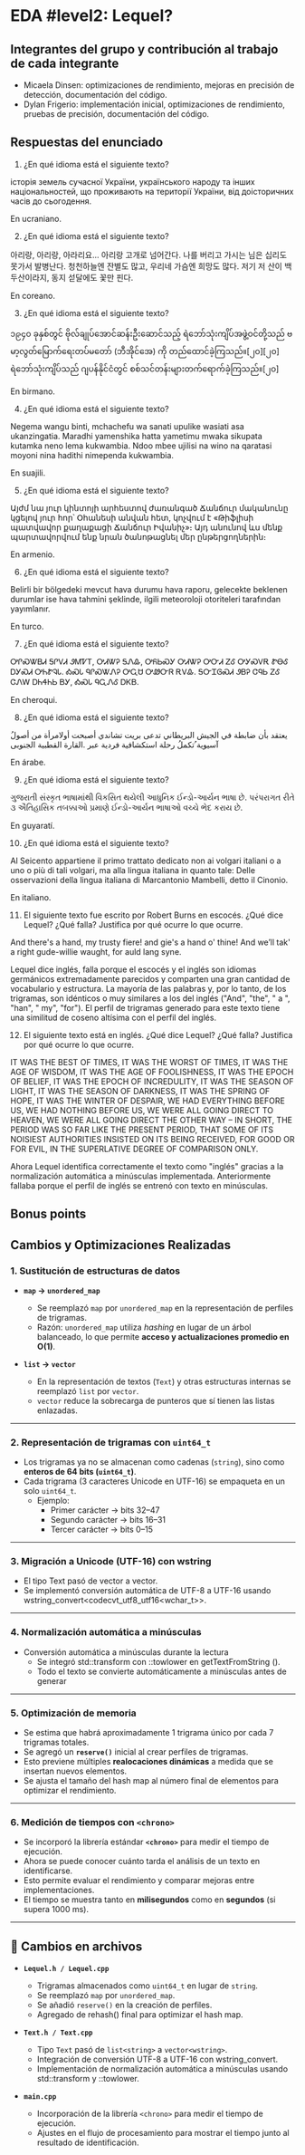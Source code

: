 # EDA #level2: Lequel?

## Integrantes del grupo y contribución al trabajo de cada integrante
* Micaela Dinsen: optimizaciones de rendimiento, mejoras en precisión de detección, documentación del código.
* Dylan Frigerio: implementación inicial, optimizaciones de rendimiento, pruebas de precisión, documentación del código.


## Respuestas del enunciado

1. ¿En qué idioma está el siguiente texto?

історія земель сучасної України, українського народу та інших національностей, що проживають на території України, від доісторичних часів до сьогодення.

En ucraniano.

2. ¿En qué idioma está el siguiente texto?

아리랑, 아리랑, 아라리요... 아리랑 고개로 넘어간다. 나를 버리고 가시는 님은 십리도 못가서 발병난다. 청천하늘엔 잔별도 많고, 우리네 가슴엔 희망도 많다. 저기 저 산이 백두산이라지, 동지 섣달에도 꽃만 핀다.

En coreano.

3. ¿En qué idioma está el siguiente texto?

၁၉၄၀ ခုနှစ်တွင် ဗိုလ်ချုပ်အောင်ဆန်းဦးဆောင်သည့် ရဲဘော်သုံးကျိပ်အဖွဲ့ဝင်တို့သည် ဗမာ့လွတ်မြောက်ရေးတပ်မတော် (ဘီအိုင်အေ) ကို တည်ထောင်ခဲ့ကြသည်။[၂၀][၂၀] ရဲဘော်သုံးကျိပ်သည် ဂျပန်နိုင်ငံတွင် စစ်သင်တန်းများတက်ရောက်ခဲ့ကြသည်။[၂၀]

En birmano.

4. ¿En qué idioma está el siguiente texto?

Negema wangu binti, mchachefu wa sanati upulike wasiati asa ukanzingatia. Maradhi yamenshika hatta yametimu mwaka sikupata kutamka neno lema kukwambia. Ndoo mbee ujilisi na wino na qaratasi moyoni nina hadithi nimependa kukwambia.

En suajili.

5. ¿En qué idioma está el siguiente texto?

Այժմ նա յուր կինտոյի արհեստով ժառանգած Ճանճուր մականունը կցելով յուր հոր՝ Օհանեսի անվան հետ, կոչվում է «Թիֆլիսի պատվավոր քաղաքացի Ճանճուր Իվանիչ»։ Այդ անունով ևս մենք պարտավորվում ենք նրան ծանոթացնել մեր ընթերցողներին։

En armenio.

6. ¿En qué idioma está el siguiente texto?

Belirli bir bölgedeki mevcut hava durumu hava raporu, gelecekte beklenen durumlar ise hava tahmini şeklinde, ilgili meteoroloji otoriteleri tarafından yayımlanır.

En turco.

7. ¿En qué idioma está el siguiente texto?

ᎤᎵᏍᏔᏴᏗ ᎦᎵᏙᏗ ᏭᎷᏤᎢ, ᎤᏗᏔᎮ ᎦᏁᎲ, ᎤᏲᏏᏍᎩ ᎤᏗᏔᎮ ᎤᏅᏗ ᏃᎴ ᎤᎩᏍᏙᎡ ᏑᎾᎴ ᎠᎩᏍᏗ ᎤᏂᏑᎸᏓ. ᎣᏍᏓ ᏄᎵᏍᏔᏁᎮ ᎤᏩᏌ ᎤᏪᏅᏒ ᎡᏙᎲ. ᎦᏅᏆᎶᏍᏗ ᏭᏴᎮ ᏣᏄᏏ ᏃᎴ ᏣᏁᎳ ᎠᏂᏎᏂᏏ ᏴᎩ, ᎣᏍᏓ ᏄᏩᏁᎴ ᎠᏦᏴ.

En cheroqui.

8. ¿En qué idioma está el siguiente texto?

ُیعتقد بأن ضابطة في الجیش البریطاني تدعى بریت تشاندي أصبحت أولامرأة من أصول آسیویة ُتكملُ رحلة استكشافیة فردیة عبر .القارة القطبیة الجنوبی  

En árabe.

9. ¿En qué idioma está el siguiente texto?

ગુજરાતી સંસ્કૃત ભાષામાંથી વિકસિત થયેલી આધુનિક ઈન્ડો-આર્યન ભાષા છે. પરંપરાગત રીતે ૩ ઐતિહાસિક તબક્કાઓ પ્રમાણે ઈન્ડો-આર્યન ભાષાઓ વચ્ચે ભેદ કરાય છે.

En guyaratí.

10. ¿En qué idioma está el siguiente texto?

Al Seicento appartiene il primo trattato dedicato non ai volgari italiani o a uno o più di tali volgari, ma alla lingua italiana in quanto tale: Delle osservazioni della lingua italiana di Marcantonio Mambelli, detto il Cinonio.

En italiano.

11. El siguiente texto fue escrito por Robert Burns en escocés. ¿Qué dice Lequel? ¿Qué falla? Justifica por qué ocurre lo que ocurre.

And there's a hand, my trusty fiere! and gie's a hand o' thine! And we’ll tak' a right gude-willie waught, for auld lang syne.

Lequel dice inglés, falla porque el escocés y el inglés son idiomas germánicos extremadamente parecidos y comparten una gran cantidad de vocabulario y estructura. La mayoría de las palabras y, por lo tanto, de los trigramas, son idénticos o muy similares a los del inglés ("And", "the", " a ", "han", " my", "for"). El perfil de trigramas generado para este texto tiene una similitud de coseno altísima con el perfil del inglés. 

12. El siguiente texto está en inglés. ¿Qué dice Lequel? ¿Qué falla? Justifica por qué ocurre lo que ocurre.

IT WAS THE BEST OF TIMES, IT WAS THE WORST OF TIMES,
IT WAS THE AGE OF WISDOM, IT WAS THE AGE OF FOOLISHNESS,
IT WAS THE EPOCH OF BELIEF, IT WAS THE EPOCH OF INCREDULITY,
IT WAS THE SEASON OF LIGHT, IT WAS THE SEASON OF DARKNESS,
IT WAS THE SPRING OF HOPE, IT WAS THE WINTER OF DESPAIR,
WE HAD EVERYTHING BEFORE US, WE HAD NOTHING BEFORE US,
WE WERE ALL GOING DIRECT TO HEAVEN, WE WERE ALL GOING DIRECT THE OTHER WAY
– IN SHORT, THE PERIOD WAS SO FAR LIKE THE PRESENT PERIOD, THAT SOME OF ITS NOISIEST AUTHORITIES INSISTED ON ITS BEING RECEIVED, FOR GOOD OR FOR EVIL, IN THE SUPERLATIVE DEGREE OF COMPARISON ONLY.

Ahora Lequel identifica correctamente el texto como "inglés" gracias a la normalización automática a minúsculas implementada. Anteriormente fallaba porque el perfil de inglés se entrenó con texto en minúsculas.

## Bonus points
## Cambios y Optimizaciones Realizadas

### 1. Sustitución de estructuras de datos
- **`map` → `unordered_map`**  
  - Se reemplazó `map` por `unordered_map` en la representación de perfiles de trigramas.  
  - Razón: `unordered_map` utiliza *hashing* en lugar de un árbol balanceado, lo que permite **acceso y actualizaciones promedio en O(1)**.

- **`list` → `vector`**  
  - En la representación de textos (`Text`) y otras estructuras internas se reemplazó `list` por `vector`.  
  - `vector` reduce la sobrecarga de punteros que sí tienen las listas enlazadas.  

---

### 2. Representación de trigramas con `uint64_t`
- Los trigramas ya no se almacenan como cadenas (`string`), sino como **enteros de 64 bits (`uint64_t`)**.  
- Cada trigrama (3 caracteres Unicode en UTF-16) se empaqueta en un solo `uint64_t`.  
  - Ejemplo:  
    - Primer carácter → bits 32–47  
    - Segundo carácter → bits 16–31  
    - Tercer carácter → bits 0–15  

---

### 3. Migración a Unicode (UTF-16) con wstring
- El tipo Text pasó de vector<string> a vector<wstring>.
- Se implementó conversión automática de UTF-8 a UTF-16 usando wstring_convert<codecvt_utf8_utf16<wchar_t>>.

---

### 4. Normalización automática a minúsculas
- Conversión automática a minúsculas durante la lectura
  - Se integró std::transform con ::towlower en getTextFromString  ().
  - Todo el texto se convierte automáticamente a minúsculas antes de generar

---

### 5. Optimización de memoria
- Se estima que habrá aproximadamente 1 trigrama único por cada 7 trigramas totales.
- Se agregó un **`reserve()`** inicial al crear perfiles de trigramas.  
- Esto previene múltiples **realocaciones dinámicas** a medida que se insertan nuevos elementos.  
- Se ajusta el tamaño del hash map al número final de elementos para optimizar el rendimiento.

---

### 6. Medición de tiempos con `<chrono>`
- Se incorporó la librería estándar **`<chrono>`** para medir el tiempo de ejecución.  
- Ahora se puede conocer cuánto tarda el análisis de un texto en identificarse.  
- Esto permite evaluar el rendimiento y comparar mejoras entre implementaciones.  
- El tiempo se muestra tanto en **milisegundos** como en **segundos** (si supera 1000 ms).

---

## 📂 Cambios en archivos
- **`Lequel.h / Lequel.cpp`**  
  - Trigramas almacenados como `uint64_t` en lugar de `string`.  
  - Se reemplazó `map` por `unordered_map`.  
  - Se añadió `reserve()` en la creación de perfiles.  
  - Agregado de rehash() final para optimizar el hash map.

- **`Text.h / Text.cpp`**  
  - Tipo `Text` pasó de `list<string>` a `vector<wstring>`.  
  - Integración de conversión UTF-8 a UTF-16 con wstring_convert.
  - Implementación de normalización automática a minúsculas usando std::transform y ::towlower. 

- **`main.cpp`**  
  - Incorporación de la librería `<chrono>` para medir el tiempo de ejecución.  
  - Ajustes en el flujo de procesamiento para mostrar el tiempo junto al resultado de identificación.
